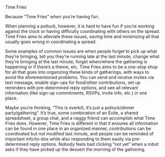 Time Fries

Because “Time Fries” when you’re having fun. 

When planning a potluck, however, it is hard to have fun if you’re working against the clock or having difficulty coordinating with others on the spread. Time Fries aims to alleviate these issues, saving time and minimizing all that usually goes wrong in coordinating a spread.

Some examples of common issues are when people forget to pick up what they’re bringing, tell you they’re running late at the last minute, change what they’re bringing at the last minute, forget when/where the gathering is happening or if there’s a theme, etc. Time Fries aims to be a one-stop shop for all that goes into organizing these kinds of gatherings, with ways to avoid the aforementioned problems. You can send and receive invites via text message, enable sign-ups for food/other contributions, set up reminders with pre-determined reply options, and see all relevant information (like sign-up commitments, RSVPs, invite info, etc.) in one place.

Maybe you’re thinking, “This is overkill, it’s just a potluck/dinner party/gathering”. It’s true, some combination of an Evite, a shared spreadsheet, a group chat, and a naggy friend can accomplish what Time Fries does. However, Time Fries is different in that it ensures all information can be found in one place in an organized manner, contributions can be coordinated but not modified last minute, and people can be reminded of important info/to-dos while also responding to them easily via pre-determined reply options. Nobody feels bad clicking “not yet” when a robot asks if they have picked up the dessert the morning of the gathering.
